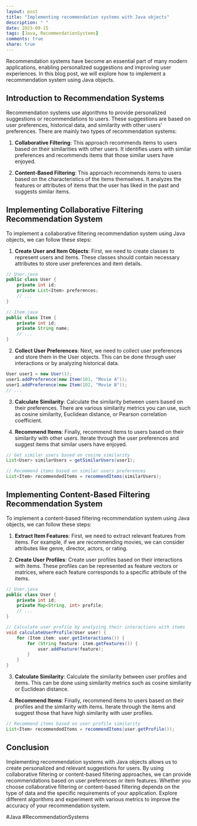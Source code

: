 ```yaml
---
layout: post
title: "Implementing recommendation systems with Java objects"
description: " "
date: 2023-09-15
tags: [Java, RecommendationSystems]
comments: true
share: true
---
```


Recommendation systems have become an essential part of many modern applications, enabling personalized suggestions and improving user experiences. In this blog post, we will explore how to implement a recommendation system using Java objects. 

## Introduction to Recommendation Systems

Recommendation systems use algorithms to provide personalized suggestions or recommendations to users. These suggestions are based on user preferences, historical data, and similarity with other users' preferences. There are mainly two types of recommendation systems:

1. **Collaborative Filtering**: This approach recommends items to users based on their similarities with other users. It identifies users with similar preferences and recommends items that those similar users have enjoyed.

2. **Content-Based Filtering**: This approach recommends items to users based on the characteristics of the items themselves. It analyzes the features or attributes of items that the user has liked in the past and suggests similar items.

## Implementing Collaborative Filtering Recommendation System

To implement a collaborative filtering recommendation system using Java objects, we can follow these steps:

1. **Create User and Item Objects**: First, we need to create classes to represent users and items. These classes should contain necessary attributes to store user preferences and item details.

```java
// User.java
public class User {
    private int id;
    private List<Item> preferences;
    // ...
}

// Item.java
public class Item {
    private int id;
    private String name;
    // ...
}
```

2. **Collect User Preferences**: Next, we need to collect user preferences and store them in the User objects. This can be done through user interactions or by analyzing historical data.

```java
User user1 = new User(1);
user1.addPreference(new Item(101, "Movie A"));
user1.addPreference(new Item(102, "Movie B"));
// ...
```

3. **Calculate Similarity**: Calculate the similarity between users based on their preferences. There are various similarity metrics you can use, such as cosine similarity, Euclidean distance, or Pearson correlation coefficient.

4. **Recommend Items**: Finally, recommend items to users based on their similarity with other users. Iterate through the user preferences and suggest items that similar users have enjoyed.

```java
// Get similar users based on cosine similarity
List<User> similarUsers = getSimilarUsers(user1); 

// Recommend items based on similar users preferences
List<Item> recommendedItems = recommendItems(similarUsers);
```

## Implementing Content-Based Filtering Recommendation System

To implement a content-based filtering recommendation system using Java objects, we can follow these steps:

1. **Extract Item Features**: First, we need to extract relevant features from items. For example, if we are recommending movies, we can consider attributes like genre, director, actors, or rating.

2. **Create User Profiles**: Create user profiles based on their interactions with items. These profiles can be represented as feature vectors or matrices, where each feature corresponds to a specific attribute of the items.

```java
// User.java
public class User {
    private int id;
    private Map<String, int> profile;
    // ...
}

// Calculate user profile by analyzing their interactions with items
void calculateUserProfile(User user) {
    for (Item item: user.getInteractions()) {
        for (String feature: item.getFeatures()) {
            user.addFeature(feature);
        }
    }
}
```

3. **Calculate Similarity**: Calculate the similarity between user profiles and items. This can be done using similarity metrics such as cosine similarity or Euclidean distance.

4. **Recommend Items**: Finally, recommend items to users based on their profiles and the similarity with items. Iterate through the items and suggest those that have high similarity with user profiles.

```java
// Recommend items based on user profile similarity
List<Item> recommendedItems = recommendItems(user.getProfile());
```

## Conclusion

Implementing recommendation systems with Java objects allows us to create personalized and relevant suggestions for users. By using collaborative filtering or content-based filtering approaches, we can provide recommendations based on user preferences or item features. Whether you choose collaborative filtering or content-based filtering depends on the type of data and the specific requirements of your application. Explore different algorithms and experiment with various metrics to improve the accuracy of your recommendation system.

#Java #RecommendationSystems
